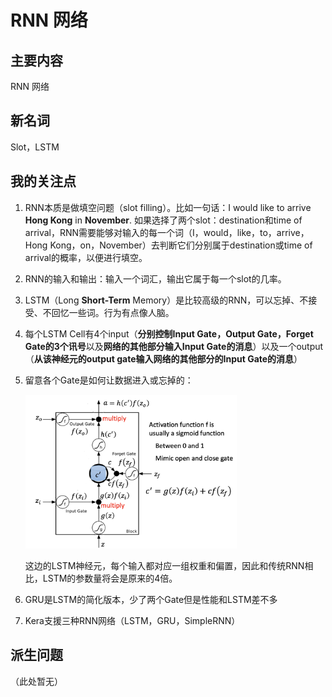 # RNN 网络

## 主要内容

RNN 网络

## 新名词

Slot，LSTM

## 我的关注点

1. RNN本质是做填空问题（slot filling）。比如一句话：I would like to arrive **Hong Kong** in **November**. 如果选择了两个slot：destination和time of arrival，RNN需要能够对输入的每一个词（I，would，like，to，arrive，Hong Kong，on，November）去判断它们分别属于destination或time of arrival的概率，以便进行填空。

2. RNN的输入和输出：输入一个词汇，输出它属于每一个slot的几率。

3. LSTM（Long **Short-Term** Memory）是比较高级的RNN，可以忘掉、不接受、不回忆一些词。行为有点像人脑。

4. 每个LSTM Cell有4个input（**分别控制Input Gate，Output Gate，Forget Gate的3个讯号**以及**网络的其他部分输入Input Gate的消息**）以及一个output（**从该神经元的output gate输入网络的其他部分的Input Gate的消息**）

5. 留意各个Gate是如何让数据进入或忘掉的：

   <img src="img/1.png" alt="1" style="zoom:33%;" />

   这边的LSTM神经元，每个输入都对应一组权重和偏置，因此和传统RNN相比，LSTM的参数量将会是原来的4倍。

6. GRU是LSTM的简化版本，少了两个Gate但是性能和LSTM差不多

7. Kera支援三种RNN网络（LSTM，GRU，SimpleRNN）

## 派生问题

（此处暂无）
